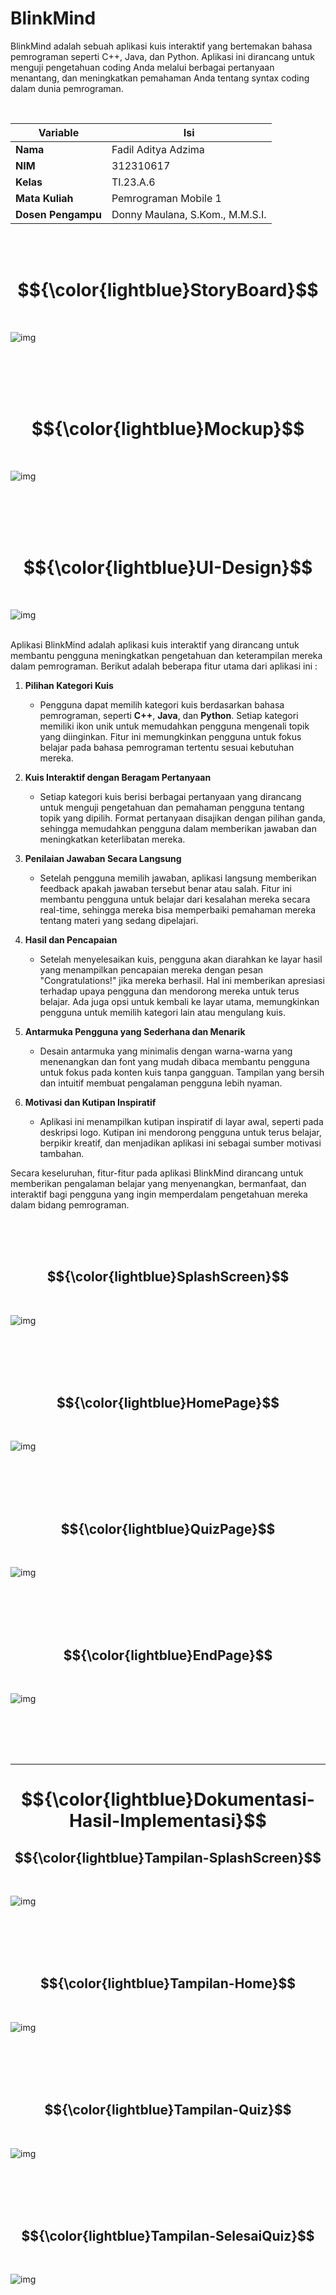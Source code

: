 # BlinkMind
BlinkMind adalah sebuah aplikasi kuis interaktif yang bertemakan bahasa pemrograman seperti C++, Java, dan Python. Aplikasi ini dirancang untuk menguji pengetahuan coding Anda melalui berbagai pertanyaan menantang, dan meningkatkan pemahaman Anda tentang syntax coding dalam dunia pemrograman.

<br>

| Variable           |             Isi            |
| -------------------|----------------------------|
| **Nama**           |         Fadil Aditya Adzima    |
| **NIM**            |          312310617         |
| **Kelas**          |          TI.23.A.6         |
| **Mata Kuliah**    |      Pemrograman Mobile 1     |
| **Dosen Pengampu** | Donny Maulana, S.Kom., M.M.S.I.  |

<br> <br> 



# $${\color{lightblue}StoryBoard}$$
<br>

![img](doc/StoryBoard.png) <br> <br>


<br> <br> <br>

# $${\color{lightblue}Mockup}$$
<br>

![img](doc/Mockup.png) <br> <br>


<br> <br> <br>

# $${\color{lightblue}UI-Design}$$
<br>

![img](doc/UI_Design.png) <br> <br>

Aplikasi BlinkMind adalah aplikasi kuis interaktif yang dirancang untuk membantu pengguna meningkatkan pengetahuan dan keterampilan mereka dalam pemrograman. Berikut adalah beberapa fitur utama dari aplikasi ini :

1. **Pilihan Kategori Kuis**  
   - Pengguna dapat memilih kategori kuis berdasarkan bahasa pemrograman, seperti **C++**, **Java**, dan **Python**. Setiap kategori memiliki ikon unik untuk memudahkan pengguna mengenali topik yang diinginkan. Fitur ini memungkinkan pengguna untuk fokus belajar pada bahasa pemrograman tertentu sesuai kebutuhan mereka. 

2. **Kuis Interaktif dengan Beragam Pertanyaan**  
   - Setiap kategori kuis berisi berbagai pertanyaan yang dirancang untuk menguji pengetahuan dan pemahaman pengguna tentang topik yang dipilih. Format pertanyaan disajikan dengan pilihan ganda, sehingga memudahkan pengguna dalam memberikan jawaban dan meningkatkan keterlibatan mereka.

3. **Penilaian Jawaban Secara Langsung**  
   - Setelah pengguna memilih jawaban, aplikasi langsung memberikan feedback apakah jawaban tersebut benar atau salah. Fitur ini membantu pengguna untuk belajar dari kesalahan mereka secara real-time, sehingga mereka bisa memperbaiki pemahaman mereka tentang materi yang sedang dipelajari.

4. **Hasil dan Pencapaian**  
   - Setelah menyelesaikan kuis, pengguna akan diarahkan ke layar hasil yang menampilkan pencapaian mereka dengan pesan "Congratulations!" jika mereka berhasil. Hal ini memberikan apresiasi terhadap upaya pengguna dan mendorong mereka untuk terus belajar. Ada juga opsi untuk kembali ke layar utama, memungkinkan pengguna untuk memilih kategori lain atau mengulang kuis.

5. **Antarmuka Pengguna yang Sederhana dan Menarik**  
   - Desain antarmuka yang minimalis dengan warna-warna yang menenangkan dan font yang mudah dibaca membantu pengguna untuk fokus pada konten kuis tanpa gangguan. Tampilan yang bersih dan intuitif membuat pengalaman pengguna lebih nyaman.

6. **Motivasi dan Kutipan Inspiratif**  
   - Aplikasi ini menampilkan kutipan inspiratif di layar awal, seperti pada deskripsi logo. Kutipan ini mendorong pengguna untuk terus belajar, berpikir kreatif, dan menjadikan aplikasi ini sebagai sumber motivasi tambahan.

Secara keseluruhan, fitur-fitur pada aplikasi BlinkMind dirancang untuk memberikan pengalaman belajar yang menyenangkan, bermanfaat, dan interaktif bagi pengguna yang ingin memperdalam pengetahuan mereka dalam bidang pemrograman.


<br> <br> <br>

## $${\color{lightblue}SplashScreen}$$
<br>

![img](doc/UI_SplashScreen.png) <br> <br>


<br> <br> <br>

## $${\color{lightblue}HomePage}$$
<br>

![img](doc/UI_HomePage.png) <br> <br>


<br> <br> <br>

## $${\color{lightblue}QuizPage}$$
<br>

![img](doc/UI_QuizPage.png) <br> <br>


<br> <br> <br>

## $${\color{lightblue}EndPage}$$
<br>

![img](doc/UI_EndPage.png) <br> <br>


<br> <br> <br>


-----------------------------------------------------------------------------------------------------------------------------------------------------------------------------

# $${\color{lightblue}Dokumentasi-Hasil-Implementasi}$$

## $${\color{lightblue}Tampilan-SplashScreen}$$
<br>

![img](doc/SplashScreen.png) <br> <br>


<br> <br> <br>

## $${\color{lightblue}Tampilan-Home}$$
<br>

![img](doc/HomePage.png) <br> <br>


<br> <br> <br>

## $${\color{lightblue}Tampilan-Quiz}$$
<br>

![img](doc/QuizPage.png) <br> <br>


<br> <br> <br>

## $${\color{lightblue}Tampilan-SelesaiQuiz}$$
<br>

![img](doc/EndPage.png) <br> <br>


<br> <br> <br>












